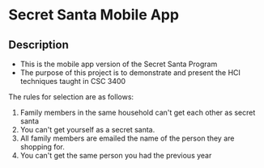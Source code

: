 # Secret Santa Mobile App

## Description
- This is the mobile app version of the Secret Santa Program
- The purpose of this project is to demonstrate and present the 
HCI techniques taught in CSC 3400

The rules for selection are as follows:
1. Family members in the same household can't get each other as secret santa
2. You can't get yourself as a secret santa. 
3. All family members are emailed the name of the person they are shopping for. 
4. You can't get the same person you had the previous year
